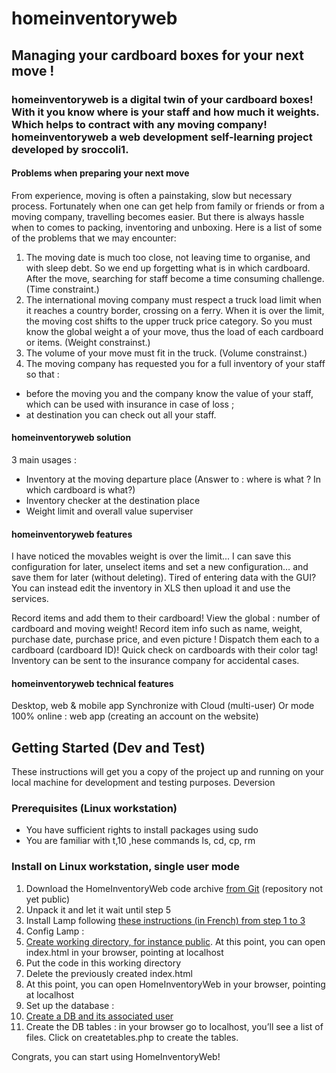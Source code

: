 # homeinventoryweb
## Managing your cardboard boxes for your next move !<br>
### homeinventoryweb is a digital twin of your cardboard boxes! With it you know where is your staff and how much it weights. Which helps to contract with any moving company!<br>homeinventoryweb a web development self-learning project developed by sroccoli1. 

#### Problems when preparing your next move

From experience, moving is often a painstaking, slow but necessary process. Fortunately when one can get help from family or friends or from a moving company, travelling becomes easier. But there is always hassle when to comes to packing, inventoring and unboxing. Here is a list of some of the problems that we may encounter:
1. The moving date is much too close, not leaving time to organise, and with sleep debt. So we end up forgetting what is in which cardboard. After the move, searching for staff become a time consuming challenge. (Time constraint.)
2. The international moving company must respect a truck load limit when it reaches a country border, crossing on a ferry. When it is over the limit, the moving cost shifts to the upper truck price category. So you must know the global weight a of your move, thus the load of each cardboard or items. (Weight constrainst.)
3. The volume of your move must fit in the truck. (Volume constrainst.)
4. The moving company has requested you for a full inventory of your staff so that :
  - before the moving you and the company know the value of your staff, which can be used with insurance in case of loss ;
  - at destination you can check out all your staff. 

#### homeinventoryweb solution

3 main usages : 
- Inventory at the moving departure place (Answer to : where is what ? In which cardboard is what?) 
- Inventory checker at the destination place
- Weight limit and overall value superviser   

#### homeinventoryweb features

I have noticed the movables weight is over the limit... I can save this configuration for later, unselect items and set a new configuration… and save them for later (without deleting).
Tired of entering data with the GUI? You can instead edit the inventory in XLS then upload it and use the services. 

Record items and add them to their cardboard!
View the global : number of cardboard and moving weight!
Record item info such as name, weight, purchase date, purchase price, and even picture !
Dispatch them each to a cardboard (cardboard ID)!
Quick check on cardboards with their color tag!
Inventory can be sent to the insurance company for accidental cases. 

#### homeinventoryweb technical features

Desktop, web & mobile app
Synchronize with Cloud (multi-user)
Or mode 100% online : web app (creating an account on the website)

## Getting Started (Dev and Test)
These instructions will get you a copy of the project up and running on your local machine for development and testing purposes. Deversion

### Prerequisites (Linux workstation)
- You have sufficient rights to install packages using sudo
- You are familiar with t,10
,hese commands ls, cd, cp, rm

### Install on Linux workstation, single user mode
1. Download the HomeInventoryWeb code archive [from Git](https://github.com/sroccoli1/homeinventoryweb) (repository not yet public)
2. Unpack it and let it wait until step 5  
3. Install Lamp following [these instructions (in French)  from step 1 to 3](https://doc.ubuntu-fr.org/lamp#installation)  
4. Config Lamp :
  1. [Create working directory, for instance public](https://doc.ubuntu-fr.org/tutoriel/lamp_repertoires_de_travail#mise_en_place_d_un_espace_public). At this point, you can open index.html in your browser, pointing at localhost
  2. Put the code in this working directory
  3. Delete the previously created index.html
  4. At this point, you can open HomeInventoryWeb in your browser, pointing at localhost
5. Set up the database :
  1. [Create a DB and its associated user](https://doc.ubuntu-fr.org/mysql#creer_une_base_de_donnees_et_un_utilisateur_qui_lui_est_associe)
  2. Create the DB tables : in your browser go to localhost, you’ll see a list of files. Click on createtables.php to create the tables.

Congrats, you can start using HomeInventoryWeb!
